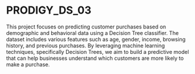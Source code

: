 # PRODIGY_DS_03
This project focuses on predicting customer purchases based on demographic and behavioral data using a Decision Tree classifier. The dataset includes various features such as age, gender, income, browsing history, and previous purchases. By leveraging machine learning techniques, specifically Decision Trees, we aim to build a predictive model that can help businesses understand which customers are more likely to make a purchase.
